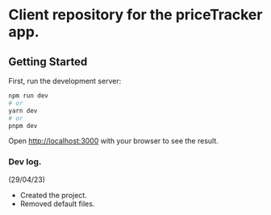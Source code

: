# Client repository for the priceTracker app.

## Getting Started

First, run the development server:

```bash
npm run dev
# or
yarn dev
# or
pnpm dev
```

Open [http://localhost:3000](http://localhost:3000) with your browser to see the result.

### Dev log.

(29/04/23)
- Created the project.
- Removed default files.
